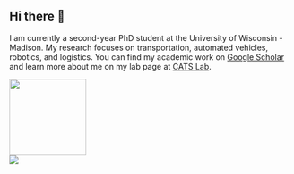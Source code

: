 ## Hi there 👋 

I am currently a second-year PhD student at the University of Wisconsin - Madison. My research focuses on transportation, automated vehicles, robotics, and logistics. You can find my academic work on [Google Scholar](https://scholar.google.co.uk/citations?user=JEih5loAAAAJ&hl) and learn more about me on my lab page at [CATS Lab](https://catslab.engr.wisc.edu/staff/zhou-hang/).

<div align="left">
  <img height="137px" src="https://github-readme-stats.vercel.app/api?username=zll-hust&hide_title=true&hide_border=true&show_icons=true&line_height=21&text_color=000&icon_color=000&bg_color=0,ea6161,ffc64d,fffc4d,52fa5a&theme=graywhite" />
</div>

<div align="left">
  <img src="https://github-readme-stats.vercel.app/api/top-langs/?username=zll-hust&hide_title=true&hide_border=true&layout=compact&langs_count=6&text_color=000&icon_color=fff&bg_color=0,52fa5a,4dfcff,c64dff&theme=graywhite" />
</div>
